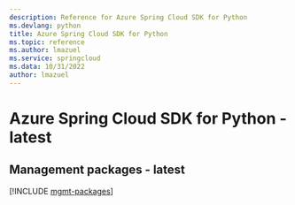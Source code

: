```yaml
---
description: Reference for Azure Spring Cloud SDK for Python
ms.devlang: python
title: Azure Spring Cloud SDK for Python
ms.topic: reference
ms.author: lmazuel
ms.service: springcloud
ms.data: 10/31/2022
author: lmazuel
---
```

# Azure Spring Cloud SDK for Python - latest

## Management packages - latest
[!INCLUDE [mgmt-packages](spring-cloud-mgmt-index.md)]